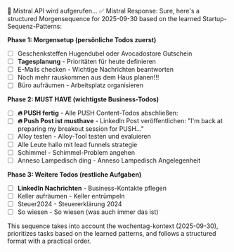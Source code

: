 🤖 Mistral API wird aufgerufen...
✅ Mistral Response:
Sure, here's a structured Morgensequence for 2025-09-30 based on the learned Startup-Sequenz-Patterns:

**Phase 1: Morgensetup (persönliche Todos zuerst)**

- [ ] Geschenksteffen Hugendubel oder Avocadostore Gutschein
- [ ] **Tagesplanung** - Prioritäten für heute definieren
- [ ] E-Mails checken - Wichtige Nachrichten beantworten
- [ ] Noch mehr rauskommen aus dem Haus planen!!!
- [ ] Büro aufräumen - Arbeitsplatz organisieren

**Phase 2: MUST HAVE (wichtigste Business-Todos)**

- [ ] **🔥 PUSH fertig** - Alle PUSH Content-Todos abschließen:
- [ ] **🔥 Push Post ist musthave** - LinkedIn Post veröffentlichen: "I'm back at preparing my breakout session for PUSH..."
- [ ] Alloy testen - Alloy-Tool testen und evaluieren
- [ ] Alle Leute hallo mit lead funnels strategie
- [ ] Schimmel - Schimmel-Problem angehen
- [ ] Anneso Lampedisch ding - Anneso Lampedisch Angelegenheit

**Phase 3: Weitere Todos (restliche Aufgaben)**

- [ ] **LinkedIn Nachrichten** - Business-Kontakte pflegen
- [ ] Keller aufräumen - Keller entrümpeln
- [ ] Steuer2024 - Steuererklärung 2024
- [ ] So wiesen - So wiesen (was auch immer das ist)

This sequence takes into account the wochentag-kontext (2025-09-30), prioritizes tasks based on the learned patterns, and follows a structured format with a practical order.
